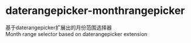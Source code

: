 # daterangepicker-monthrangepicker  
基于daterangepicker扩展出的月份范围选择器  
Month range selector based on daterangepicker extension
